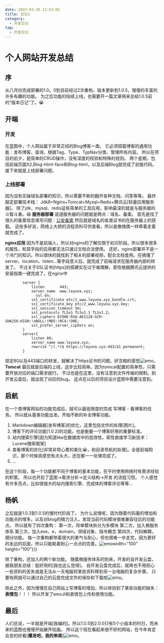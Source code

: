 ```yaml
---
date: 2022-03-26 12:53:02
title: 日记1
category: 
  - 开发日记
tag:
  - 开发日记
---
```


# 个人网站开发总结
## 序
从八月份完成部署的1.0。0到目前经过2次重构，版本更新到1.0.5，慢慢的丰富的许多有趣的功能。
为之后功能的陆续上线，也需要开一篇文章用来总结1.0.5前的“版本日记”了。:sob:

## 开端
### 开发
在蓝图中，个人网站属于非常正经的Blog博客一类。
它必须搭载博客的通用功能：发布博客、查询、根据Tag、Type、TypNav分类、管理所有内容。
所以在项目的前夕，是简单的CRUD操作，没有深度的校验和特殊的规则。
两个星期，包括前端页面X2,Blog-html-face和Blog-html，以及后端Blog就完成了初版代码。
接下来就是上线部署问题。
### 上线部署
因为没有实操域名部署的知识，所以需要不断的翻开各种文档、问答等等。
最终敲定部署技术栈：
Jdk8+Nginx+Tomcat+Mysql+Redis+腾讯云[轻量应用服务器]。
除了jdk、mysql、redis这些简单的工具应用，影响最深的就是与服务器的斗智斗勇。:mask:
**服务器部署**
说道服务器的问题就是两点：域名、备案。
首先是找了很久的备案信息填写问题：[公安备案](https://leyuna.xyz/#/blog?blogId=11)
然后就是域名的各类证书的在服务器上的搭载。
这些多好说，网络上大把的流程资料可供查看。所以是像傀偶一样牵着走着就完成了。

**nginx应用**
因为不是前端人，所以对nginx的了解仅限于初识阶段。所以很多很多的属性，和其字段的应用都无法只通过文档合法使用。
还好，nginx部署并不是一个冷门的知识。所以很快的就找到了相关的部署视频，配合文档食用。在搞懂了server、location、listen...等字段意义后。就完成了前端请求在服务器内部的转发了。
不过关于SSL证书[https]的搭建实在过于难理解，索性根据腾讯云提供的安装指南一键完成了。在nginx中
```
        server {
            listen       443;
            server_name  www.leyuna.xyz;
	          ssl on;
            ssl_certificate etc/1_www.leyuna.xyz_bundle.crt;
            ssl_certificate_key etc/2_www.leyuna.xyz.key;
            ssl_session_timeout 5m;
            ssl_protocols TLSv1 TLSv1.1 TLSv1.2;
            ssl_ciphers ECDHE-RSA-AES128-GCM-SHA256:HIGH:!aNULL:!MD5:!RC4:!DHE;
            ssl_prefer_server_ciphers on;
        }
        server{
            listen 80;
            server_name www.leyuna.xyz;
            rewrite ^/(.*)$ https://leyuna.xyz:443/$1 permanent;
        }
```
锁定80以及443端口的转发，就解决了https证书的问题。好含糊的感觉![emo](https://www.leyuna.xyz/image/emo/QQ图片20220302210510.jpg)。
**Tomcat**
最后就是后端的上线，这步比较简单。因为tomcat配置的简单性，只需要开放对应的端口需求就行。
不过也是在这里，没有注意到文件传输的限制。到开发云盘后，就出现了对应的bug。
这点在以后的项目设计蓝图中需要注意到。

## 启航
在一个类博客网站的功能完成后，就可以最低限度的完成 写博客 - 看博客的任务。
所以就从基类功能出发，开始不断的补全博客功能。

1. Markdown编辑器[发布博客]的优化，这里包括文件的处理[图片]。
2. 博客下的评论功能[1.0.2]的功能，也是衡量一个博客好用的重要标准。
3. 站内搜索引擎[因为知道like在数据库中的低效性，索性直接学习新技术：Lucene搜索框架]
4. 查看博客的优化[非常非常心累的美化:sob:，和目录导航的处理]。全是前端知识，那个时候真感觉有点头大，还在都一一处理完成了。
5. ...

在这个阶段，每一个功能都不同于博客的基本功能，在平时使用网络时有需求经验的积累。
所以也开启了蓝图->需求分析->定义结构->开发 的流程习惯。
个人感觉有许多亮点，比如很强大的站内搜索引擎、完成体的博客评论等等...

## 杨帆
之后就是1.0.3到1.0.5的慢时代阶段了。
为什么说慢呢，因为随着代码量的增加和功能点的增多。以及对blog的精力注入，发现当前代码模块很难兼容往后的功能点。
所以就有了四次重构：
第一次，将单模块拆分为多模块
第二次，加入微服务体系
第三次，加入exe、e，domain，领域对象、指令概念
第四次，代码解耦，细分功能。
每一次重构都带着很大的勇气与耐心，但也很难一步走完，因为更好的永远的后面，所以只能耗着耐心一点点的完善。![emo](https://www.leyuna.xyz/image/emo/QQ图片20220302210452.png)width="100" height="100"}}}

除了重构，还加入的两个新功能。
随着微服务体系的到来，开发的自开发云盘，据我朋友总结：挺好用的[我也这么觉得]。
自开发云盘完成后，就再也不用担心一些资料的丢失或是无法从一天电脑将某些资料移到另一台电脑的复杂步骤。
只要有网就可以通过自己的云盘完成文件的保存和下载啦![emo](https://www.leyuna.xyz/image/emo/QQ图片20220302210457.jpg)。

除此之外，因为慢慢在自己网站上写博客的增加，所以体验到了某些功能的缺失：**表情包**！！！
所以开发了emoJi和表情包上传和使用功能。

## 最后
人们总说，一半就是开端[我编的]。所以1.0.5到2.0.0只有5个小版本的时日，而未来的蓝图也慢慢开始展开绘画。
所以这个现在看起来很不好的网站，在今年肯定会变的好看[**爆发吧，我的审美**]![emo](https://www.leyuna.xyz/image/emo/QQ图片20220302210443.jpg)。

